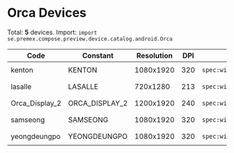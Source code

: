 # Orca Devices

Total: **5** devices. Import: `import se.premex.compose.preview.device.catalog.android.Orca`

| Code | Constant | Resolution | DPI | Compose Spec | Preview Usage |
|------|----------|------------|-----|-------------|---------------|
| kenton | KENTON | 1080x1920 | 320 | `spec:width=1080px,height=1920px,dpi=320` | `@Preview(device = Orca.KENTON)` |
| lasalle | LASALLE | 720x1280 | 213 | `spec:width=720px,height=1280px,dpi=213` | `@Preview(device = Orca.LASALLE)` |
| Orca_Display_2 | ORCA_DISPLAY_2 | 1200x1920 | 240 | `spec:width=1200px,height=1920px,dpi=240` | `@Preview(device = Orca.ORCA_DISPLAY_2)` |
| samseong | SAMSEONG | 1080x1920 | 320 | `spec:width=1080px,height=1920px,dpi=320` | `@Preview(device = Orca.SAMSEONG)` |
| yeongdeungpo | YEONGDEUNGPO | 1080x1920 | 320 | `spec:width=1080px,height=1920px,dpi=320` | `@Preview(device = Orca.YEONGDEUNGPO)` |

<!-- Generated automatically. Do not edit manually. -->
